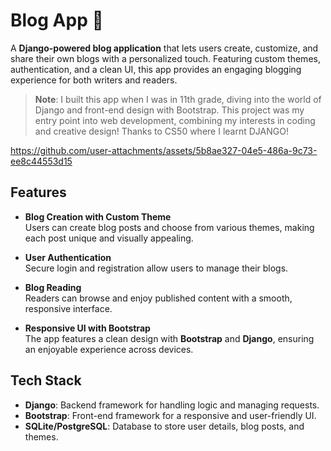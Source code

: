 
# Blog App 📝

A **Django-powered blog application** that lets users create, customize, and share their own blogs with a personalized touch. Featuring custom themes, authentication, and a clean UI, this app provides an engaging blogging experience for both writers and readers.

> **Note**: I built this app when I was in 11th grade, diving into the world of Django and front-end design with Bootstrap. This project was my entry point into web development, combining my interests in coding and creative design! Thanks to CS50 where I learnt DJANGO!



https://github.com/user-attachments/assets/5b8ae327-04e5-486a-9c73-ee8c44553d15


## Features

- **Blog Creation with Custom Theme**  
  Users can create blog posts and choose from various themes, making each post unique and visually appealing.

- **User Authentication**  
  Secure login and registration allow users to manage their blogs.

- **Blog Reading**  
  Readers can browse and enjoy published content with a smooth, responsive interface.

- **Responsive UI with Bootstrap**  
  The app features a clean design with **Bootstrap** and **Django**, ensuring an enjoyable experience across devices.

## Tech Stack

- **Django**: Backend framework for handling logic and managing requests.
- **Bootstrap**: Front-end framework for a responsive and user-friendly UI.
- **SQLite/PostgreSQL**: Database to store user details, blog posts, and themes.

